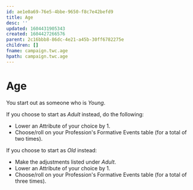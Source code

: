 ```yaml
---
id: ae1e0a69-76e5-4bbe-9650-f8c7e42befd9
title: Age
desc: ''
updated: 1604431905343
created: 1604427266576
parent: 2c16bbb8-86dc-4e21-a45b-30ff6782275e
children: []
fname: campaign.twc.age
hpath: campaign.twc.age
---
```

# Age

You start out as someone who is _Young_.

If you choose to start as _Adult_ instead, do the following:

- Lower an Attribute of your choice by 1. 
- Choose/roll on your Profession's Formative Events table (for a total of two times).

If you choose to start as _Old_ instead:

- Make the adjustments listed under _Adult_.
- Lower an Attribute of your choice by 1.
- Choose/roll on your Profession's Formative Events table (for a total of three times).


